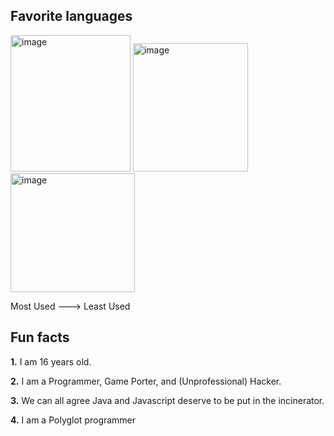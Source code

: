 ## Favorite languages
<img width="192" height="218" alt="image" src="https://github.com/user-attachments/assets/59af129e-a248-46ae-abd2-41b0b14c16d9" /> <img width="184" height="205" alt="image" src="https://github.com/user-attachments/assets/d59173c4-317d-4e07-937f-6edef288bc03" /> <img width="199" height="190" alt="image" src="https://github.com/user-attachments/assets/a733bb10-7a66-43f1-8963-e420134182a4" />

Most Used ---> Least Used



## Fun facts
**1.** I am 16 years old.

**2.** I am a Programmer, Game Porter, and (Unprofessional) Hacker.

**3.** We can all agree Java and Javascript deserve to be put in the incinerator.

**4.** I am a Polyglot programmer
